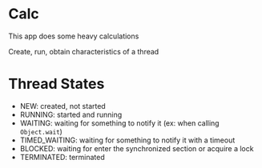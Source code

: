 # Calc
This app does some heavy calculations

Create, run, obtain characteristics of a thread

# Thread States

* NEW: created, not started
* RUNNING: started and running  
* WAITING: waiting for something to notify it (ex: when calling `Object.wait`)
* TIMED_WAITING: waiting for something to notify it with a timeout  
* BLOCKED: waiting for enter the synchronized section or acquire a lock
* TERMINATED: terminated

